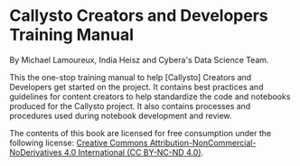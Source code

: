 # Callysto Creators and Developers Training Manual

By Michael Lamoureux, India Heisz and Cybera's Data Science Team.

This the one-stop training manual to help [Callysto] Creators and Developers get started on the project. It contains best practices and guidelines for content creators to help standardize the code and notebooks produced for the Callysto project. It also contains processes and procedures used during notebook development and review.

The contents of this book are licensed for free consumption under the following license:
[Creative Commons Attribution-NonCommercial-NoDerivatives 4.0 International (CC BY-NC-ND 4.0)](https://creativecommons.org/licenses/by-nc-nd/4.0/).

